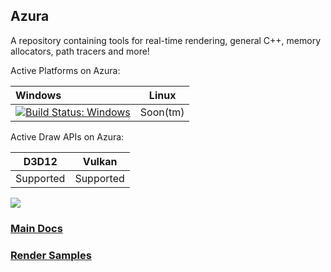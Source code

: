 ## Azura

A repository containing tools for real-time rendering, general C++, memory allocators, path tracers and more!

Active Platforms on Azura:

| Windows | Linux |
| :--- | :---: |
| [![Build Status: Windows](https://ci.appveyor.com/api/projects/status/github/vasumahesh1/azura)](https://ci.appveyor.com/project/vasumahesh1/azura) | Soon\(tm\) |

Active Draw APIs on Azura:

| D3D12 | Vulkan |
| :---: | :---: |
| Supported | Supported |

![](https://github.com/vasumahesh1/azura/raw/dev/Source/Samples/1_ProceduralPlanet/Images/planet_low.gif)

### [Main Docs](https://vasumahesh1.github.io/azura/html/)

### [Render Samples](https://vasumahesh1.github.io/azura_docs/#render-samples)

